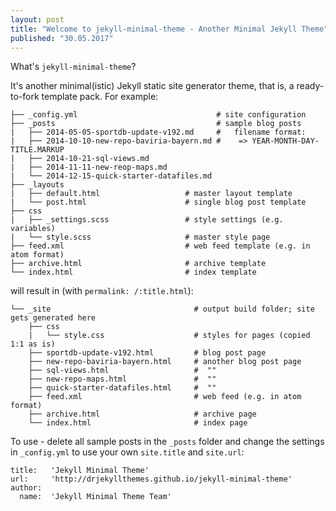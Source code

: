 ```yaml
---
layout: post
title: "Welcome to jekyll-minimal-theme - Another Minimal Jekyll Theme"
published: "30.05.2017"
---
```


What's `jekyll-minimal-theme`?

It's another minimal(istic) Jekyll static site generator theme,
that is, a ready-to-fork template pack. For example:

~~~
├── _config.yml                               # site configuration
├── _posts                                    # sample blog posts
|   ├── 2014-05-05-sportdb-update-v192.md     #   filename format:
|   ├── 2014-10-10-new-repo-baviria-bayern.md #    => YEAR-MONTH-DAY-TITLE.MARKUP
|   ├── 2014-10-21-sql-views.md
|   ├── 2014-11-11-new-reop-maps.md
|   └── 2014-12-15-quick-starter-datafiles.md
├── _layouts
|   ├── default.html                   # master layout template
|   └── post.html                      # single blog post template
├── css
|   ├── _settings.scss                 # style settings (e.g. variables)
|   └── style.scss                     # master style page
├── feed.xml                           # web feed template (e.g. in atom format)
├── archive.html                       # archive template
└── index.html                         # index template
~~~

will result in (with `permalink: /:title.html`):

~~~
└── _site                                # output build folder; site gets generated here
    ├── css
    |   └── style.css                    # styles for pages (copied 1:1 as is)
    ├── sportdb-update-v192.html         # blog post page
    ├── new-repo-baviria-bayern.html     # another blog post page
    ├── sql-views.html                   #  ""
    ├── new-repo-maps.html               #  ""
    ├── quick-starter-datafiles.html     #  ""
    ├── feed.xml                         # web feed (e.g. in atom format)
    ├── archive.html                     # archive page
    └── index.html                       # index page
~~~

To use - delete all sample posts in the `_posts` folder and
change the settings in `_config.yml` to use your own `site.title`
and `site.url`:

~~~
title:   'Jekyll Minimal Theme'
url:     'http://drjekyllthemes.github.io/jekyll-minimal-theme'
author:
  name:  'Jekyll Minimal Theme Team'
~~~

